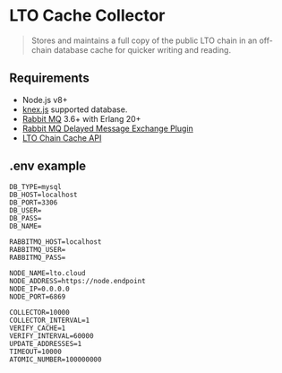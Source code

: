 # LTO Cache Collector
> Stores and maintains a full copy of the public LTO chain in an off-chain database cache for quicker writing and reading.

## Requirements
- Node.js v8+
- [knex.js]('https://knexjs.org) supported database.
- [Rabbit MQ](https://www.rabbitmq.com/) 3.6+ with Erlang 20+
- [Rabbit MQ Delayed Message Exchange Plugin](https://github.com/rabbitmq/rabbitmq-delayed-message-exchange)
- [LTO Chain Cache API](https://github.com/bbjansen/lto-cache-api)


## .env example
```
DB_TYPE=mysql
DB_HOST=localhost
DB_PORT=3306
DB_USER=
DB_PASS=
DB_NAME=

RABBITMQ_HOST=localhost
RABBITMQ_USER=
RABBITMQ_PASS=

NODE_NAME=lto.cloud
NODE_ADDRESS=https://node.endpoint
NODE_IP=0.0.0.0
NODE_PORT=6869

COLLECTOR=10000
COLLECTOR_INTERVAL=1
VERIFY_CACHE=1
VERIFY_INTERVAL=60000
UPDATE_ADDRESSES=1
TIMEOUT=10000
ATOMIC_NUMBER=100000000
```
